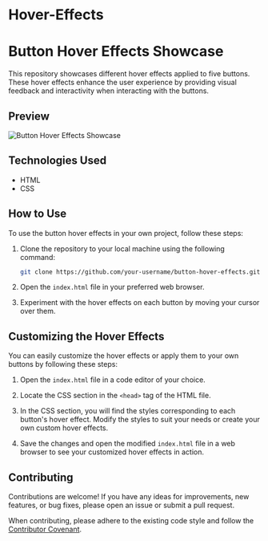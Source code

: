 # Hover-Effects

# Button Hover Effects Showcase

This repository showcases different hover effects applied to five buttons. These hover effects enhance the user experience by providing visual feedback and interactivity when interacting with the buttons.

## Preview

![Button Hover Effects Showcase](preview.gif)

## Technologies Used

- HTML
- CSS

## How to Use

To use the button hover effects in your own project, follow these steps:

1. Clone the repository to your local machine using the following command:

   ```bash
   git clone https://github.com/your-username/button-hover-effects.git
   ```

2. Open the `index.html` file in your preferred web browser.

3. Experiment with the hover effects on each button by moving your cursor over them.

## Customizing the Hover Effects

You can easily customize the hover effects or apply them to your own buttons by following these steps:

1. Open the `index.html` file in a code editor of your choice.

2. Locate the CSS section in the `<head>` tag of the HTML file.

3. In the CSS section, you will find the styles corresponding to each button's hover effect. Modify the styles to suit your needs or create your own custom hover effects.

4. Save the changes and open the modified `index.html` file in a web browser to see your customized hover effects in action.

## Contributing

Contributions are welcome! If you have any ideas for improvements, new features, or bug fixes, please open an issue or submit a pull request.

When contributing, please adhere to the existing code style and follow the [Contributor Covenant](CODE_OF_CONDUCT.md).
